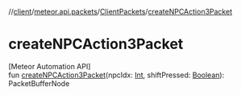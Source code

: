 //[client](../../../index.md)/[meteor.api.packets](../index.md)/[ClientPackets](index.md)/[createNPCAction3Packet](create-n-p-c-action3-packet.md)

# createNPCAction3Packet

[Meteor Automation API]\
fun [createNPCAction3Packet](create-n-p-c-action3-packet.md)(npcIdx: [Int](https://kotlinlang.org/api/latest/jvm/stdlib/kotlin/-int/index.html), shiftPressed: [Boolean](https://kotlinlang.org/api/latest/jvm/stdlib/kotlin/-boolean/index.html)): PacketBufferNode
